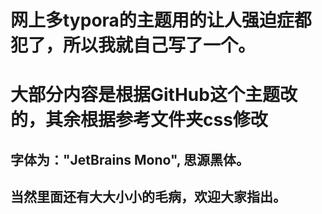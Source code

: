 # 网上多typora的主题用的让人强迫症都犯了，所以我就自己写了一个。

# 大部分内容是根据GitHub这个主题改的，其余根据参考文件夹css修改

## 字体为："JetBrains Mono", 思源黑体。

## 当然里面还有大大小小的毛病，欢迎大家指出。